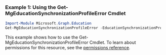 ### Example 1: Using the Get-MgEducationSynchronizationProfileError Cmdlet
```powershell
Import-Module Microsoft.Graph.Education
Get-MgEducationSynchronizationProfileError -EducationSynchronizationProfileId $educationSynchronizationProfileId
```
This example shows how to use the Get-MgEducationSynchronizationProfileError Cmdlet.
To learn about permissions for this resource, see the [permissions reference](/graph/permissions-reference).
